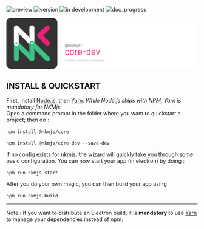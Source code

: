 ![preview](https://img.shields.io/badge/-alpha-3ec188.svg)
![version](https://img.shields.io/badge/dynamic/json?color=ed1e79&label=version&query=version&url=https://github.com/Nebukam/nkmjs/raw/main/packages/nkmjs-core-dev/package.json)
![in development](https://img.shields.io/badge/license-MIT-black.svg)
![doc_progress](https://img.shields.io/badge/dynamic/json?color=282725&label=documentation%20coverage&query=documentation_progress&url=https://github.com/Nebukam/nkmjs/raw/main/packages/nkmjs-core-dev/main/metadata.json)

![NKMjs][logo]

## **INSTALL & QUICKSTART**

First, install [Node.js](https://nodejs.org/en/), then [Yarn](https://yarnpkg.com/). _While Node.js ships with NPM, Yarn is mandatory for NKMjs_  
Open a command prompt in the folder where you want to quickstart a project; then do :


<pre class="prettyprint" data-title="Install nkmjs-core"><code>npm install @nkmjs/core</code></pre>
<pre class="prettyprint" data-title="Install nkmjs-core-dev"><code>npm install @nkmjs/core-dev --save-dev</code></pre>

If no config exists for nkmjs, the wizard will quickly take you through some basic configuration.
You can now start your app (in electron) by doing :

<pre class="prettyprint" data-title="Launch nkmjs-core"><code>npm run nkmjs-start</code></pre>

After you do your own magic, you can then build your app using

<pre class="prettyprint" data-title="Build nkmjs-core app"><code>npm run nkmjs-build</code></pre>

---
Note : If you want to distribute an Electron build, it is **mandatory** to use [Yarn](https://yarnpkg.com/) to manage your dependencies instead of npm.

[logo]: https://github.com/Nebukam/nkmjs/raw/main/packages/nkmjs-core-dev/bin/logo.png "nkmjs-logo"